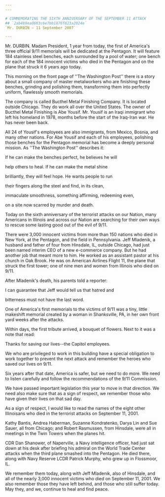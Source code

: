 ```yaml
---
---

# COMMEMORATING THE SIXTH ANNIVERSARY OF THE SEPTEMBER 11 ATTACK
## `2ab4b9ea0663c6e7bb1876f623a2024e`
`Mr. DURBIN — 11 September 2007`

---
```



Mr. DURBIN. Madam President, 1 year from today, the first of 
America's three official 9/11 memorials will be dedicated at the 
Pentagon. It will feature 184 stainless steel benches, each surrounded 
by a pool of water; one bench for each of the 184 innocent victims who 
died in the Pentagon and on the plane that struck it 6 years ago today.

This morning on the front page of ''The Washington Post'' there is a 
story about a small company of master metalworkers who are finishing 
these benches, grinding and polishing them, transforming them into 
perfectly uniform, flawlessly smooth memorials.

The company is called Bucthel Metal Finishing Company. It is located 
outside Chicago. They do work all over the United States. The owner of 
Bucthel Metal Finishing is Abe Yousif. Mr. Yousif is an Iraqi immigrant 
who left his homeland in 1978, months before the start of the Iraq-Iran 
war. He has never been back.

All 24 of Yousif's employees are also immigrants, from Mexico, 
Bosnia, and many other nations. For Abe Yousif and each of his 
employees, polishing those benches for the Pentagon memorial has become 
a deeply personal mission. As ''The Washington Post'' describes it:




 If he can make the benches perfect, he believes he will 


 help others to heal. If he can make the metal shine 


 brilliantly, they will feel hope. He wants people to run 


 their fingers along the steel and find, in its clean, 


 immaculate smoothness, something affirming, redeeming even, 


 on a site now scarred by murder and death.


Today on the sixth anniversary of the terrorist attacks on our 
Nation, many Americans in Illinois and across our Nation are searching 
for their own ways to rescue some lasting good out of the evil of 9/11.

There were 3,000 innocent victims from more than 150 nations who died 
in New York, at the Pentagon, and the field in Pennsylvania. Jeff 
Mladenik, a husband and father of four from Hinsdale, IL, outside 
Chicago, had just been named interim CEO of a new e-commerce company. 
But he had another job that meant more to him. He worked as an 
assistant pastor at his church in Oak Brook. He was on American 
Airlines Flight 11, the plane that struck the first tower; one of nine 
men and women from Illinois who died on 
9/11.

After Mladenik's death, his parents told a reporter:




 I can guarantee that Jeff would tell us that hatred and 


 bitterness must not have the last word.


One of America's first memorials to the victims of 9/11 was a tiny, 
little makeshift memorial created by a woman in Shanksville, PA, in her 
own front yard weeks after the attacks.

Within days, the first tribute arrived, a bouquet of flowers. Next to 
it was a note that read:




 Thanks for saving our lives--the Capitol employees.


We who are privileged to work in this building have a special 
obligation to work together to prevent the next attack and remember the 
heroes who saved our lives on 9/11.

Six years after that date, America is safer, but we need to do more. 
We need to listen carefully and follow the recommendations of the 9/11 
Commission.

We have passed important legislation this year to move in that 
direction. We need also make sure that as a sign of respect, we 
remember those who have given their lives on that sad day.

As a sign of respect, I would like to read the names of the eight 
other Illinoisans who died in the terrorist attacks on September 11, 
2001.

Kathy Bantis, Andrea Haberman, Suzanne Kondratenko, Darya Lin and Sue 
Sauer, all from Chicago; and Robert Rasmussen, from Hinsdale, were all 
in meetings in the Twin Towers when the planes hit.

CDR Dan Shanower, of Naperville, a Navy intelligence officer, had 
just sat down at his desk after briefing his admiral on the World Trade 
Center attacks when the third plane smashed into the Pentagon. He died 
there, along with Navy Reserve LCDR Patrick Murphy, who grew up in 
Flossmoor, IL.

We remember them today, along with Jeff Mladenik, also of Hinsdale, 
and all of the nearly 3,000 innocent victims who died on September 11, 
2001. We also remember those they have left behind, and those who still 
suffer today. May they, and we, continue to heal and find peace.